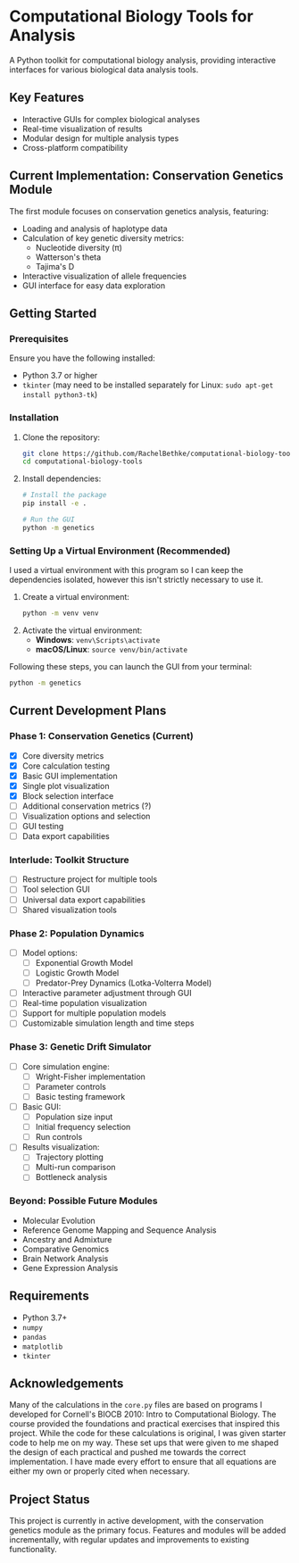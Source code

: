# Computational Biology Tools for Analysis

A Python toolkit for computational biology analysis, providing interactive interfaces for various biological data analysis tools.

## Key Features
- Interactive GUIs for complex biological analyses
- Real-time visualization of results
- Modular design for multiple analysis types
- Cross-platform compatibility

## Current Implementation: Conservation Genetics Module
The first module focuses on conservation genetics analysis, featuring:
- Loading and analysis of haplotype data
- Calculation of key genetic diversity metrics:
  - Nucleotide diversity (π)
  - Watterson's theta
  - Tajima's D
- Interactive visualization of allele frequencies
- GUI interface for easy data exploration

## Getting Started

### Prerequisites
Ensure you have the following installed:
- Python 3.7 or higher
- `tkinter` (may need to be installed separately for Linux: `sudo apt-get install python3-tk`)

### Installation
1. Clone the repository:
   ```bash
   git clone https://github.com/RachelBethke/computational-biology-tools.git
   cd computational-biology-tools
   ```
2. Install dependencies:
   ```bash
   # Install the package
   pip install -e .

   # Run the GUI
   python -m genetics
   ```

### Setting Up a Virtual Environment (Recommended)
I used a virtual environment with this program so I can keep the dependencies isolated, however this isn't strictly necessary to use it.
1. Create a virtual environment:
   ```bash
   python -m venv venv
   ```
2. Activate the virtual environment:
   - **Windows**: `venv\Scripts\activate`
   - **macOS/Linux**: `source venv/bin/activate`

Following these steps, you can launch the GUI from your terminal:
```bash
python -m genetics
```

## Current Development Plans

### Phase 1: Conservation Genetics (Current)
- [x] Core diversity metrics
- [x] Core calculation testing
- [x] Basic GUI implementation
- [x] Single plot visualization
- [x] Block selection interface
- [ ] Additional conservation metrics (?)
- [ ] Visualization options and selection
- [ ] GUI testing
- [ ] Data export capabilities

### Interlude: Toolkit Structure
- [ ] Restructure project for multiple tools
- [ ] Tool selection GUI
- [ ] Universal data export capabilities
- [ ] Shared visualization tools

### Phase 2: Population Dynamics
- [ ] Model options:
  - [ ] Exponential Growth Model
  - [ ] Logistic Growth Model
  - [ ] Predator-Prey Dynamics (Lotka-Volterra Model)
- [ ] Interactive parameter adjustment through GUI
- [ ] Real-time population visualization
- [ ] Support for multiple population models
- [ ] Customizable simulation length and time steps

### Phase 3: Genetic Drift Simulator
- [ ] Core simulation engine:
  - [ ] Wright-Fisher implementation
  - [ ] Parameter controls
  - [ ] Basic testing framework
- [ ] Basic GUI:
  - [ ] Population size input
  - [ ] Initial frequency selection
  - [ ] Run controls
- [ ] Results visualization:
  - [ ] Trajectory plotting
  - [ ] Multi-run comparison
  - [ ] Bottleneck analysis

### Beyond: Possible Future Modules
- Molecular Evolution
- Reference Genome Mapping and Sequence Analysis
- Ancestry and Admixture
- Comparative Genomics
- Brain Network Analysis
- Gene Expression Analysis

## Requirements
- Python 3.7+
- `numpy`
- `pandas`
- `matplotlib`
- `tkinter`

## Acknowledgements
Many of the calculations in the `core.py` files are based on programs I developed for Cornell's BIOCB 2010: Intro to Computational Biology. The course provided the foundations and practical exercises that inspired this project. While the code for these calculations is original, I was given starter code to help me on my way. These set ups that were given to me shaped the design of each practical and pushed me towards the correct implementation. I have made every effort to ensure that all equations are either my own or properly cited when necessary.

## Project Status
This project is currently in active development, with the conservation genetics module as the primary focus. Features and modules will be added incrementally, with regular updates and improvements to existing functionality.